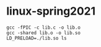 # linux-spring2021
```
gcc -fPIC -c lib.c -o lib.o
gcc -shared lib.o -o lib.so
LD_PRELOAD=./lib.so ls
```
